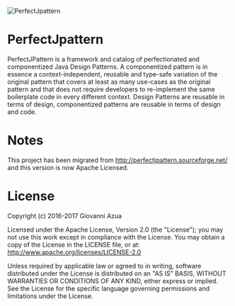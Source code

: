 ![PerfectJpattern](http://perfectjpattern.sourceforge.net/images/logos/perfectjpattern.png)

# PerfectJpattern
PerfectJPattern is a framework and catalog of perfectionated and componentized Java Design Patterns. A componentized pattern is in essence a context-independent, reusable and type-safe variation of the original pattern that covers at least as many use-cases as the original pattern and that does not require developers to re-implement the same boilerplate code in every different context. Design Patterns are reusable in terms of design, componentized patterns are reusable in terms of design and code.

# Notes
This project has been migrated from http://perfectjpattern.sourceforge.net/ and this version is now Apache Licensed.

# License

Copyright (c) 2016-2017 Giovanni Azua

Licensed under the Apache License, Version 2.0 (the "License"); you may not use this work except in compliance with the License. 
You may obtain a copy of the License in the LICENSE file, or at:
http://www.apache.org/licenses/LICENSE-2.0

Unless required by applicable law or agreed to in writing, software distributed under the License is distributed on an "AS IS" BASIS, WITHOUT WARRANTIES OR CONDITIONS OF ANY KIND, 
either express or implied. See the License for the specific language governing permissions and limitations under the License.
